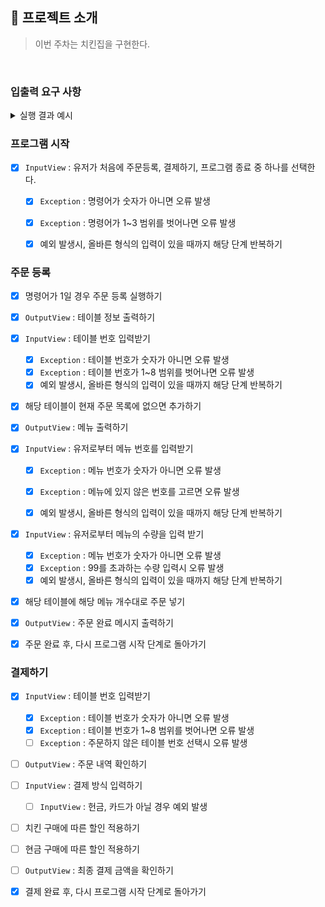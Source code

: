 ## 🚀 프로젝트 소개
> 이번 주차는 치킨집을 구현한다.
>
<br>

### 입출력 요구 사항

<details>
    <summary>실행 결과 예시</summary>
    <div markdown="1">

```

```

<br>
</div>
</details>

### 프로그램 시작
- [x] `InputView` : 유저가 처음에 주문등록, 결제하기, 프로그램 종료 중 하나를 선택한다.
  - [x] `Exception` : 명령어가 숫자가 아니면 오류 발생
  - [x] `Exception` : 명령어가 1~3 범위를 벗어나면 오류 발생
  - [x] 예외 발생시, 올바른 형식의 입력이 있을 때까지 해당 단계 반복하기


### 주문 등록
- [x] 명령어가 1일 경우 주문 등록 실행하기

- [x] `OutputView` : 테이블 정보 출력하기

- [x] `InputView` : 테이블 번호 입력받기
  - [x] `Exception` : 테이블 번호가 숫자가 아니면 오류 발생
  - [x] `Exception` : 테이블 번호가 1~8 범위를 벗어나면 오류 발생
  - [x] 예외 발생시, 올바른 형식의 입력이 있을 때까지 해당 단계 반복하기

- [x] 해당 테이블이 현재 주문 목록에 없으면 추가하기

- [x] `OutputView` : 메뉴 출력하기
- [x] `InputView` : 유저로부터 메뉴 번호를 입력받기
  - [x] `Exception` : 메뉴 번호가 숫자가 아니면 오류 발생
  - [x] `Exception` : 메뉴에 있지 않은 번호를 고르면 오류 발생
  - [x] 예외 발생시, 올바른 형식의 입력이 있을 때까지 해당 단계 반복하기


- [x] `InputView` : 유저로부터 메뉴의 수량을 입력 받기
  - [x] `Exception` : 메뉴 번호가 숫자가 아니면 오류 발생
  - [x] `Exception` : 99를 초과하는 수량 입력시 오류 발생
  - [x] 예외 발생시, 올바른 형식의 입력이 있을 때까지 해당 단계 반복하기

- [x] 해당 테이블에 해당 메뉴 개수대로 주문 넣기

- [x] `OutputView` : 주문 완료 메시지 출력하기
- [x] 주문 완료 후, 다시 프로그램 시작 단계로 돌아가기

### 결제하기
- [x] `InputView` : 테이블 번호 입력받기
  - [x] `Exception` : 테이블 번호가 숫자가 아니면 오류 발생
  - [x] `Exception` : 테이블 번호가 1~8 범위를 벗어나면 오류 발생
  - [ ] `Exception` : 주문하지 않은 테이블 번호 선택시 오류 발생

- [ ] `OutputView` : 주문 내역 확인하기

- [ ] `InputView` : 결제 방식 입력하기
  - [ ] `InputView` : 헌금, 카드가 아닐 경우 예외 발생

- [ ] 치킨 구매에 따른 할인 적용하기
- [ ] 현금 구매에 따른 할인 적용하기

- [ ] `OutputView` : 최종 결제 금액을 확인하기
- [x] 결제 완료 후, 다시 프로그램 시작 단계로 돌아가기
